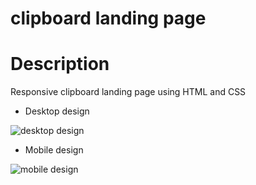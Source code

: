 # clipboard landing page

# Description

Responsive clipboard landing page using HTML and CSS

* Desktop design

![desktop design](https://user-images.githubusercontent.com/81306700/134824113-f258f5e9-c074-436d-825d-4d3ebb883b0a.png)

* Mobile design

![mobile design](https://user-images.githubusercontent.com/81306700/134824120-13681be0-8811-4662-bf22-56a6c54e2adf.png)
